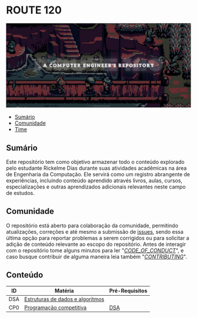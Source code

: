 # ROUTE 120

![Route 120 by Blueeyesnorton](./assets/route-120.png)

- [Sumário](#sumário)
- [Comunidade](#comunidade)
- [Time](#time)

## Sumário

Este repositório tem como objetivo armazenar todo o conteúdo explorado pelo estudante Rickelme Dias durante suas atividades acadêmicas na área de Engenharia da Computação. Ele servirá como um registro abrangente de experiências, incluindo conteúdo aprendido através livros, aulas, cursos, especializações e outras aprendizados adicionais relevantes neste campo de estudos.

## Comunidade

O repositório está aberto para colaboração da comunidade, permitindo atualizações, correções e até mesmo a submissão de [issues](https://github.com/RickelmeDias/Route-120/issues), sendo essa última opção para reportar problemas a serem corrigidos ou para solicitar a adição de conteúdo relevante ao escopo do repositório. Antes de interagir com o repositório tome alguns minutos para ler "_[CODE_OF_CONDUCT](./CODE_OF_CONDUCT.md)_", e caso busque contribuir de alguma maneira leia também "_[CONTRIBUTING](./CONTRIBUTING.md)_".

## Conteúdo

| ID  | Matéria                                                            | Pré-Requisitos                        |
| --- | ------------------------------------------------------------------ | ------------------------------------- |
| DSA | [Estruturas de dados e algoritmos](./data-structures-n-algorithms) |                                       |
| CP0 | [Programação competitiva](./competitive-programming/)              | [DSA](./data-structures-n-algorithms) |
